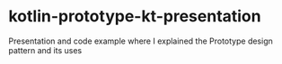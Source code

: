 # kotlin-prototype-kt-presentation
Presentation and code example where I explained the Prototype design pattern and its uses
